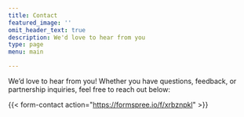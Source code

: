 ```yaml
---
title: Contact
featured_image: ''
omit_header_text: true
description: We'd love to hear from you
type: page
menu: main

---
```


We’d love to hear from you! Whether you have questions, feedback, or partnership inquiries, feel free to reach out below:

{{< form-contact action="https://formspree.io/f/xrbznpkl" >}}
